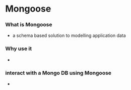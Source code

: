 # Mongoose

### What is Mongoose
* a schema based solution to modelling application data

### Why use it
*

### interact with a Mongo DB using Mongoose
*